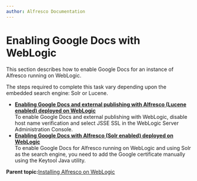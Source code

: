 ```yaml
---
author: Alfresco Documentation
---
```


# Enabling Google Docs with WebLogic

This section describes how to enable Google Docs for an instance of Alfresco running on WebLogic.

The steps required to complete this task vary depending upon the embedded search engine: Solr or Lucene.

-   **[Enabling Google Docs and external publishing with Alfresco \(Lucene enabled\) deployed on WebLogic](../tasks/googledocs-Weblogic-integration.md)**  
 To enable Google Docs and external publishing with WebLogic, disable host name verification and select JSSE SSL in the WebLogic Server Administration Console.
-   **[Enabling Google Docs with Alfresco \(Solr enabled\) deployed on WebLogic](../tasks/googledocs-Weblogic-solr-publishing.md)**  
To enable Google Docs for Alfresco running on WebLogic and using Solr as the search engine, you need to add the Google certificate manually using the Keytool Java utility.

**Parent topic:**[Installing Alfresco on WebLogic](../tasks/alf-weblogic-install.md)

